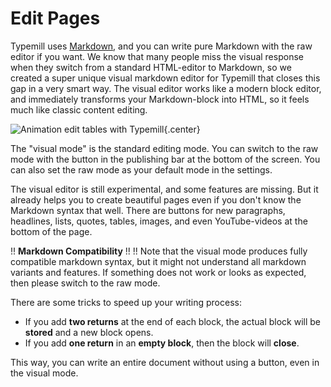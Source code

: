 # Edit Pages

Typemill uses [Markdown](/writers/markdown), and you can write pure Markdown with the raw editor if you want. We know that many people miss the visual response when they switch from a standard HTML-editor to Markdown, so we created a super unique visual markdown editor for Typemill that closes this gap in a very smart way. The visual editor works like a modern block editor, and immediately transforms your Markdown-block into HTML, so it feels much like classic content editing.

![Animation edit tables with Typemill](media/live/tm-table.gif){.center}

The "visual mode" is the standard editing mode. You can switch to the raw mode with the button in the publishing bar at the bottom of the screen. You can also set the raw mode as your default mode in the settings.

The visual editor is still experimental, and some features are missing. But it already helps you to create beautiful pages even if you don't know the Markdown syntax that well. There are buttons for new paragraphs, headlines, lists, quotes, tables, images, and even YouTube-videos at the bottom of the page. 

!! **Markdown Compatibility**
!! 
!! Note that the visual mode produces fully compatible markdown syntax, but it might not understand all markdown variants and features. If something does not work or looks as expected, then please switch to the raw mode.

There are some tricks to speed up your writing process:

* If you add **two returns** at the end of each block, the actual block will be **stored** and a new block opens.
* If you add **one return** in an **empty block**, then the block will **close**.

This way, you can write an entire document without using a button, even in the visual mode. 

